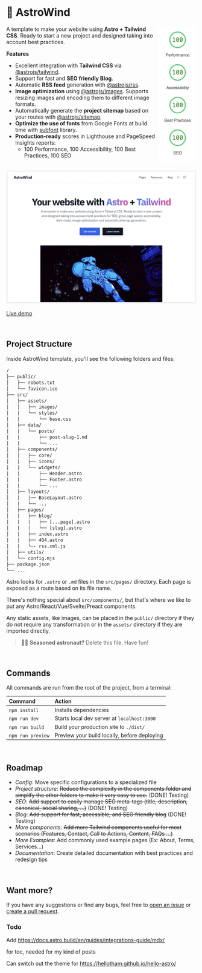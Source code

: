 # 🚀 AstroWind

<img src="lighthouse-score.png" align="right"
     alt="AstroWind Lighthouse Score" width="100" height="358">

A template to make your website using **Astro + Tailwind CSS**. Ready to start a new project and designed taking into account best practices.

**Features**

- Excellent integration with **Tailwind CSS** via [@astrojs/tailwind](https://docs.astro.build/en/guides/integrations-guide/tailwind/).
- Support for fast and **SEO friendly Blog**.
- Automatic **RSS feed** generation with [@astrojs/rss](https://docs.astro.build/en/guides/rss/).
- **Image optimization** using [@astrojs/images](https://docs.astro.build/en/guides/integrations-guide/image/). Supports resizing images and encoding them to different image formats.
- Automatically generate the **project sitemap** based on your routes with [@astrojs/sitemap](https://docs.astro.build/en/guides/integrations-guide/sitemap/).
- **Optimize the use of fonts** from Google Fonts at build time with [subfont](https://www.npmjs.com/package/subfont) library.
- **Production-ready** scores in Lighthouse and PageSpeed Insights reports:
  - 100 Performance, 100 Accessibility, 100 Best Practices, 100 SEO

<br>

<img src="./screenshot.png" alt="AstroWind Theme Screenshot">
     
[Live demo](https://astrowind.vercel.app/)

<br>

## Project Structure

Inside AstroWind template, you'll see the following folders and files:

```
/
├── public/
│   ├── robots.txt
│   └── favicon.ico
├── src/
│   ├── assets/
│   │   ├── images/
|   |   └── styles/
|   |       └── base.css
│   ├── data/
|   |   └── posts/
|   |       ├── post-slug-1.md
|   |       └── ...
│   ├── components/
│   │   ├── core/
|   |   ├── icons/
|   |   └── widgets/
|   |       ├── Header.astro
|   |       ├── Footer.astro
|   |       └── ...
│   ├── layouts/
│   |   |── BaseLayout.astro
│   |   └── ...
│   ├── pages/
│   |   ├── blog/
|   |   |   ├── [...page].astro
|   |   |   └── [slug].astro
│   |   ├── index.astro
|   |   ├── 404.astro
|   |   └-- rss.xml.js
│   ├── utils/
│   └── config.mjs
├── package.json
└── ...
```

Astro looks for `.astro` or `.md` files in the `src/pages/` directory. Each page is exposed as a route based on its file name.

There's nothing special about `src/components/`, but that's where we like to put any Astro/React/Vue/Svelte/Preact components.

Any static assets, like images, can be placed in the `public/` directory if they do not require any transformation or in the `assets/` directory if they are imported directly.

> 🧑‍🚀 **Seasoned astronaut?** Delete this file. Have fun!

<br>

## Commands

All commands are run from the root of the project, from a terminal:

| Command           | Action                                       |
| :---------------- | :------------------------------------------- |
| `npm install`     | Installs dependencies                        |
| `npm run dev`     | Starts local dev server at `localhost:3000`  |
| `npm run build`   | Build your production site to `./dist/`      |
| `npm run preview` | Preview your build locally, before deploying |

<br>

## Roadmap

- *Config*: Move specific configurations to a specialized file
- *Project structure*: ~~Reduce the complexity in the components folder and simplify the other folders to make it very easy to use.~~ (DONE! Testing)
- *SEO*: ~~Add support to easily manage SEO meta-tags (title, description, canonical, social sharing, ...)~~ (DONE! Testing)
- *Blog*: ~~Add support for fast, accessible, and SEO friendly blog~~ (DONE! Testing)
- *More components*: ~~Add more Tailwind components useful for most scenarios (Features, Contact, Call to Actions, Content, FAQs ...)~~
- *More Examples*: Add commonly used example pages (Ex: About, Terms, Services...)
- *Documentation*: Create detailed documentation with best practices and redesign tips

<br>

## Want more?

If you have any suggestions or find any bugs, feel free to [open an issue](https://github.com/onwidget/astrowind/issues) or [create a pull request](https://github.com/onwidget/astrowind/pulls).


### Todo

Add https://docs.astro.build/en/guides/integrations-guide/mdx/

for toc, needed for my kind of posts

Can switch out the theme for https://hellotham.github.io/hello-astro/
